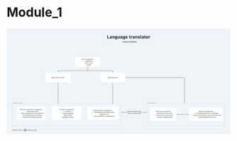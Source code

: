 # Module_1
![Module_1](https://github.com/MaksymKasuk/Module_1/blob/main/photo_2024-10-21_19-36-49.jpg)
